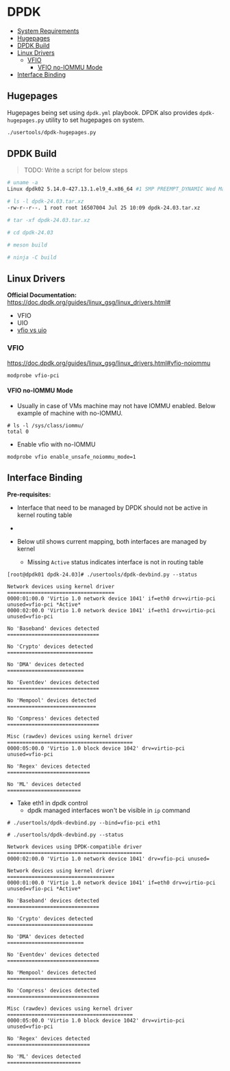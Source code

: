 # DPDK

- [System Requirements](https://doc.dpdk.org/guides/linux_gsg/sys_reqs.html)
- [Hugepages](#hugepages)
- [DPDK Build](#dpdk-files)
- [Linux Drivers](#linux-drivers)
  - [VFIO](#vfio)
    - [VFIO no-IOMMU Mode](#vfio-no-iommu-mode)
- [Interface Binding](#interface-binding)

## Hugepages

Hugepages being set using `dpdk.yml` playbook. DPDK also provides `dpdk-hugepages.py` utility to set hugepages on system.
```bash
./usertools/dpdk-hugepages.py
```

## DPDK Build
> TODO: Write a script for below steps

```bash
# uname -a
Linux dpdk02 5.14.0-427.13.1.el9_4.x86_64 #1 SMP PREEMPT_DYNAMIC Wed May 1 19:11:28 UTC 2024 x86_64 x86_64 x86_64 GNU/Linux

# ls -l dpdk-24.03.tar.xz 
-rw-r--r--. 1 root root 16507004 Jul 25 10:09 dpdk-24.03.tar.xz

# tar -xf dpdk-24.03.tar.xz

# cd dpdk-24.03

# meson build

# ninja -C build
```

## Linux Drivers
**Official Documentation:** https://doc.dpdk.org/guides/linux_gsg/linux_drivers.html#

- VFIO
- UIO
- [vfio vs uio](https://edc.intel.com/content/www/us/en/design/products/ethernet/config-guide-e810-dpdk/linux-drivers/#:~:text=VFIO%20driver%20is%20a%20robust,user%20space%2C%20and%20register%20interrupts.)

### VFIO
https://doc.dpdk.org/guides/linux_gsg/linux_drivers.html#vfio-noiommu

```
modprobe vfio-pci
```

#### VFIO no-IOMMU Mode

- Usually in case of VMs machine may not have IOMMU enabled. Below example of machine with no-IOMMU.
```
# ls -l /sys/class/iommu/
total 0
```

- Enable vfio with no-IOMMU
```
modprobe vfio enable_unsafe_noiommu_mode=1
```

## Interface Binding
**Pre-requisites:**
-  Interface that need to be managed by DPDK should not be active in kernel routing table
-  

- Below util shows current mapping, both interfaces are managed by kernel
  - Missing `Active` status indicates interface is not in routing table
```
[root@dpdk01 dpdk-24.03]# ./usertools/dpdk-devbind.py --status

Network devices using kernel driver
===================================
0000:01:00.0 'Virtio 1.0 network device 1041' if=eth0 drv=virtio-pci unused=vfio-pci *Active*
0000:02:00.0 'Virtio 1.0 network device 1041' if=eth1 drv=virtio-pci unused=vfio-pci 

No 'Baseband' devices detected
==============================

No 'Crypto' devices detected
============================

No 'DMA' devices detected
=========================

No 'Eventdev' devices detected
==============================

No 'Mempool' devices detected
=============================

No 'Compress' devices detected
==============================

Misc (rawdev) devices using kernel driver
=========================================
0000:05:00.0 'Virtio 1.0 block device 1042' drv=virtio-pci unused=vfio-pci 

No 'Regex' devices detected
===========================

No 'ML' devices detected
========================
```

- Take eth1 in dpdk control
  - dpdk managed interfaces won't be visible in `ip` command

```
# ./usertools/dpdk-devbind.py --bind=vfio-pci eth1

# ./usertools/dpdk-devbind.py --status

Network devices using DPDK-compatible driver
============================================
0000:02:00.0 'Virtio 1.0 network device 1041' drv=vfio-pci unused=

Network devices using kernel driver
===================================
0000:01:00.0 'Virtio 1.0 network device 1041' if=eth0 drv=virtio-pci unused=vfio-pci *Active*

No 'Baseband' devices detected
==============================

No 'Crypto' devices detected
============================

No 'DMA' devices detected
=========================

No 'Eventdev' devices detected
==============================

No 'Mempool' devices detected
=============================

No 'Compress' devices detected
==============================

Misc (rawdev) devices using kernel driver
=========================================
0000:05:00.0 'Virtio 1.0 block device 1042' drv=virtio-pci unused=vfio-pci 

No 'Regex' devices detected
===========================

No 'ML' devices detected
========================

```
